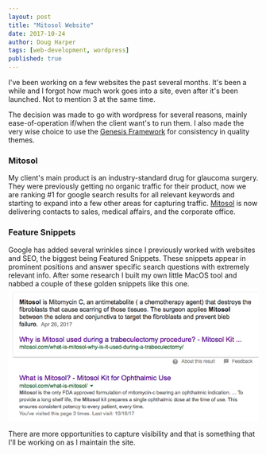 ```yaml
---
layout: post
title: "Mitosol Website"
date: 2017-10-24
author: Doug Harper
tags: [web-development, wordpress]
published: true
---
```


I've been working on a few websites the past several months.  It's been a while and I forgot how much work goes into a site, even after it's been launched.  Not to mention 3 at the same time.  

The decision was made to go with wordpress for several reasons, mainly ease-of-operation if/when the client want's to run them.  I also made the very wise choice to use the [Genesis Framework](http://shareasale.com/r.cfm?b=1081284&u=250454&m=28169&urllink=&afftrack=) for consistency in quality themes.  

### Mitosol
My client's main product is an industry-standard drug for glaucoma surgery.  They were previously getting no organic traffic for their product, now we are ranking #1 for google search results for all relevant keywords and starting to expand into a few other areas for capturing traffic.  [Mitosol](http://mitosol.com "Mitosol") is now delivering contacts to sales, medical affairs, and the corporate office.  

### Feature Snippets
Google has added several wrinkles since I previously worked with websites and SEO, the biggest being Featured Snippets.  These snippets appear in prominent positions and answer specific search questions with extremely relevant info.  After some research I built my own little MacOS tool and nabbed a couple of these golden snippets like this one. 
![What is Mitosol](/images/Featured-Snippet.png "What is Mitosol?")

There are more opportunities to capture visibility and that is something that I'll be working on as I maintain the site.


 
